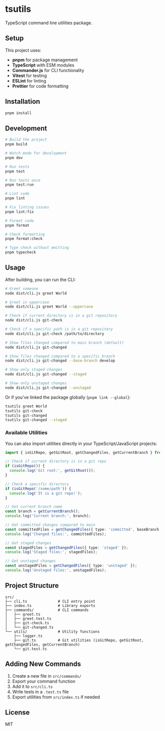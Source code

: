 # tsutils

TypeScript command line utilities package.

## Setup

This project uses:
- **pnpm** for package management
- **TypeScript** with ESM modules
- **Commander.js** for CLI functionality
- **Vitest** for testing
- **ESLint** for linting
- **Prettier** for code formatting

## Installation

```bash
pnpm install
```

## Development

```bash
# Build the project
pnpm build

# Watch mode for development
pnpm dev

# Run tests
pnpm test

# Run tests once
pnpm test:run

# Lint code
pnpm lint

# Fix linting issues
pnpm lint:fix

# Format code
pnpm format

# Check formatting
pnpm format:check

# Type check without emitting
pnpm typecheck
```

## Usage

After building, you can run the CLI:

```bash
# Greet someone
node dist/cli.js greet World

# Greet in uppercase
node dist/cli.js greet World --uppercase

# Check if current directory is in a git repository
node dist/cli.js git-check

# Check if a specific path is in a git repository
node dist/cli.js git-check /path/to/directory

# Show files changed compared to main branch (default)
node dist/cli.js git-changed

# Show files changed compared to a specific branch
node dist/cli.js git-changed --base-branch develop

# Show only staged changes
node dist/cli.js git-changed --staged

# Show only unstaged changes
node dist/cli.js git-changed --unstaged
```

Or if you've linked the package globally (`pnpm link --global`):

```bash
tsutils greet World
tsutils git-check
tsutils git-changed
tsutils git-changed --staged
```

### Available Utilities

You can also import utilities directly in your TypeScript/JavaScript projects:

```typescript
import { isGitRepo, getGitRoot, getChangedFiles, getCurrentBranch } from 'tsutils';

// Check if current directory is in a git repo
if (isGitRepo()) {
  console.log('Git root:', getGitRoot());
}

// Check a specific directory
if (isGitRepo('/some/path')) {
  console.log('It is a git repo!');
}

// Get current branch name
const branch = getCurrentBranch();
console.log('Current branch:', branch);

// Get committed changes compared to main
const committedFiles = getChangedFiles({ type: 'committed', baseBranch: 'main' });
console.log('Changed files:', committedFiles);

// Get staged changes
const stagedFiles = getChangedFiles({ type: 'staged' });
console.log('Staged files:', stagedFiles);

// Get unstaged changes
const unstagedFiles = getChangedFiles({ type: 'unstaged' });
console.log('Unstaged files:', unstagedFiles);
```

## Project Structure

```
src/
├── cli.ts              # CLI entry point
├── index.ts            # Library exports
├── commands/           # CLI commands
│   ├── greet.ts
│   ├── greet.test.ts
│   ├── git-check.ts
│   └── git-changed.ts
└── utils/              # Utility functions
    ├── logger.ts
    ├── git.ts          # Git utilities (isGitRepo, getGitRoot, getChangedFiles, getCurrentBranch)
    └── git.test.ts
```

## Adding New Commands

1. Create a new file in `src/commands/`
2. Export your command function
3. Add it to `src/cli.ts`
4. Write tests in a `.test.ts` file
5. Export utilities from `src/index.ts` if needed

## License

MIT
